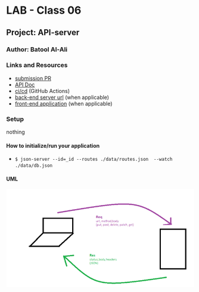 # LAB - Class 06

## Project: API-server

### Author: Batool Al-Ali

### Links and Resources

- [submission PR](https://github.com/batool-alali-401-advanced-javascript/api-server/pull/1)
- [API Doc](https://app.swaggerhub.com/apis/batoolalali/API-server/0.1)
- [ci/cd](http://xyz.com) (GitHub Actions)
- [back-end server url](http://xyz.com) (when applicable)
- [front-end application](http://xyz.com) (when applicable)


### Setup
nothing

#### How to initialize/run your application 

- `$ json-server --id=_id --routes ./data/routes.json  --watch ./data/db.json`


#### UML
![UML Diagram](UML.png)